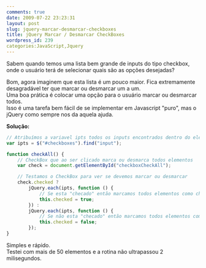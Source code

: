 ```yaml
---
comments: true
date: 2009-07-22 23:23:31
layout: post
slug: jquery-marcar-desmarcar-checkboxes
title: jQuery Marcar / Desmarcar CheckBoxes
wordpress_id: 239
categories:JavaScript,Jquery
---
```


Sabem quando temos uma lista bem grande de inputs do tipo checkbox, onde o usuário terá de selecionar quais são as opções desejadas?  

Bom, agora imaginem que esta lista é um pouco maior. Fica extremamente desagradável ter que marcar ou desmarcar um a um.  
Uma boa prática é colocar uma opção para o usuário marcar ou desmarcar todos.  
Isso é uma tarefa bem fácil de se implementar em Javascript "puro", mas o jQuery como sempre nos da aquela ajuda.  

**Solução:**

```javascript
// Atribuímos a variavel ipts todos os inputs encontrados dentro do elemento "#checkboxes"
var ipts = $("#checkboxes").find("input");

function checkAll() {
    // CheckBox que ao ser clicado marca ou desmarca todos elementos
    var check = document.getElementById("checkboxCheckAll");

    // Testamos o CheckBox para ver se devemos marcar ou desmarcar
    check.checked ?
        jQuery.each(ipts, function () {
            // Se esta "checado" então marcamos todos elementos como checked=true
            this.checked = true;
        }) :
        jQuery.each(ipts, function () {
            // Se não esta "checado" então marcamos todos elementos como checked=false
            this.checked = false;
        });
}
```

Simples e rápido.  
Testei com mais de 50 elementos e a rotina não ultrapassou 2 milisegundos.  
